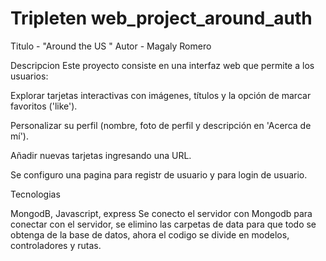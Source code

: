 # Tripleten web_project_around_auth

Titulo - "Around the US "
Autor - Magaly Romero

Descripcion
Este proyecto consiste en una interfaz web que permite a los usuarios:

Explorar tarjetas interactivas con imágenes, títulos y la opción de marcar favoritos ('like').

Personalizar su perfil (nombre, foto de perfil y descripción en 'Acerca de mí').

Añadir nuevas tarjetas ingresando una URL.

Se configuro una pagina para registr de usuario y para login de usuario.

Tecnologias

MongodB, Javascript, express
Se conecto el servidor con Mongodb para conectar con el servidor, se elimino las carpetas de data para que todo se obtenga de la base de datos, ahora el codigo se divide en modelos, controladores y rutas.
